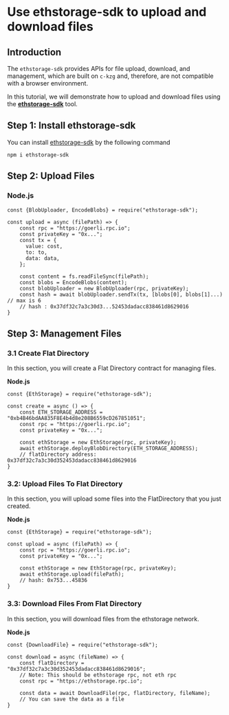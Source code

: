 
# Use ethstorage-sdk to upload and download files

## **Introduction** <a href="#introduction" id="introduction"></a>

The `ethstorage-sdk` provides APIs for file upload, download, and management, which are built on `c-kzg` and, therefore, are not compatible with a browser environment.

In this tutorial, we will demonstrate how to upload and download files using the [**ethstorage-sdk**](https://github.com/ethstorage/ethstorage-sdk) tool.

## Step 1: Install ethstorage-sdk <a href="#step-1-install-ethstorage-sdk" id="step-1-install-ethstorage-sdk"></a>

You can install [ethstorage-sdk](https://github.com/ethstorage/ethstorage-sdk) by the following command

`npm i ethstorage-sdk`

## Step 2: Upload Files <a href="#step-2-upload-files" id="step-2-upload-files"></a>

### **Node.js**

```
const {BlobUploader, EncodeBlobs} = require("ethstorage-sdk");

const upload = async (filePath) => {
    const rpc = "https://goerli.rpc.io";
    const privateKey = "0x...";
    const tx = {
      value: cost,
      to: to,
      data: data,
    };
    
    const content = fs.readFileSync(filePath);
    const blobs = EncodeBlobs(content);
    const blobUploader = new BlobUploader(rpc, privateKey);
    const hash = await blobUploader.sendTx(tx, [blobs[0], blobs[1]...) // max is 6
    // hash : 0x37df32c7a3c30d3...52453dadacc838461d8629016
}
```

## Step 3: Management Files <a href="#step-3-management-files" id="step-3-management-files"></a>

### **3.1 Create Flat Directory**

In this section, you will create a Flat Directory contract for managing files.

**Node.js**

```
const {EthStorage} = require("ethstorage-sdk");

const create = async () => {
    const ETH_STORAGE_ADDRESS = "0xb4B46bdAA835F8E4b4d8e208B6559cD267851051";
    const rpc = "https://goerli.rpc.io";
    const privateKey = "0x...";
 
    const ethStorage = new EthStorage(rpc, privateKey);
    await ethStorage.deployBlobDirectory(ETH_STORAGE_ADDRESS);
    // flatDirectory address: 0x37df32c7a3c30d352453dadacc838461d8629016
}
```

### **3.2: Upload Files To Flat Directory**

In this section, you will upload some files into the FlatDirectory that you just created.

**Node.js**

```
const {EthStorage} = require("ethstorage-sdk");

const upload = async (filePath) => {
    const rpc = "https://goerli.rpc.io";
    const privateKey = "0x...";
 
    const ethStorage = new EthStorage(rpc, privateKey);
    await ethStorage.upload(filePath);
    // hash: 0x753...45836
}
```

### **3.3: Download Files From Flat Directory**

In this section, you will download files from the ethstorage network.

**Node.js**

```
const {DownloadFile} = require("ethstorage-sdk");

const download = async (fileName) => {
    const flatDirectory = "0x37df32c7a3c30d352453dadacc838461d8629016";
    // Note: This should be ethstorage rpc, not eth rpc
    const rpc = "https://ethstorage.rpc.io";
 
    const data = await DownloadFile(rpc, flatDirectory, fileName);
    // You can save the data as a file
}
```

